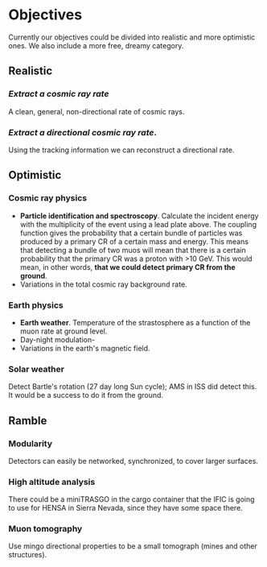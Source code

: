 # Objectives
Currently our objectives could be divided into realistic and more optimistic ones. We also include a more free, dreamy category.

## Realistic

### *Extract a cosmic ray rate*
A clean, general, non-directional rate of cosmic rays.

### *Extract a directional cosmic ray rate*.
Using the tracking information we can reconstruct a directional rate.

 
## Optimistic

### Cosmic ray physics
- **Particle identification and spectroscopy**. Calculate the incident energy with the multiplicity of the event using a lead plate above. The coupling function gives the probability that a certain bundle of particles was produced by a primary CR of a certain mass and energy. This means that detecting a bundle of two muos will mean that there is a certain probability that the primary CR was a proton with >10 GeV. This would mean, in other words, **that we could detect primary CR from the ground**.
- Variations in the total cosmic ray background rate.

### Earth physics
- **Earth weather**. Temperature of the strastosphere as a function of the muon rate at ground level.
- Day-night modulation-
- Variations in the earth's magnetic field.


### Solar weather
Detect Bartle's rotation (27 day long Sun cycle); AMS in ISS did detect this. It would be a success to do it from the ground.

## Ramble

### Modularity
Detectors can easily be networked, synchronized, to cover larger surfaces.

### High altitude analysis
There could be a miniTRASGO in the cargo container that the IFIC is going to use for HENSA in Sierra Nevada, since they have some space there.

### Muon tomography
Use mingo directional properties to be a small tomograph (mines and other structures).
